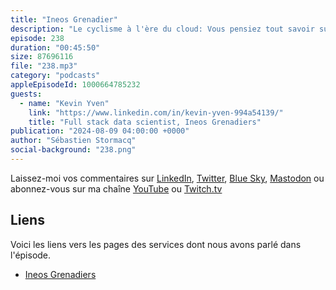 ```yaml
---
title: "Ineos Grenadier"
description: "Le cyclisme à l'ère du cloud: Vous pensiez tout savoir sur le cyclisme ? Détrompez-vous ! Dans cet épisode, nous vous dévoilons les coulisses de la performance cycliste de haut niveau \U0001F6B4‍♀️. Découvrez comment l'équipe Ineos Grenadiers (ex Sky Team) utilise la puissance du cloud AWS pour analyser des montagnes de données et optimiser chaque coup de pédale. De Kinesis Firehose à Step Functions, en passant par Glue et S3, vous allez comprendre comment la data transforme le cyclisme."
episode: 238
duration: "00:45:50"
size: 87696116
file: "238.mp3"
category: "podcasts"
appleEpisodeId: 1000664785232
guests:
  - name: "Kevin Yven"
    link: "https://www.linkedin.com/in/kevin-yven-994a54139/"
    title: "Full stack data scientist, Ineos Grenadiers"
publication: "2024-08-09 04:00:00 +0000"
author: "Sébastien Stormacq"
social-background: "238.png"
---
```


Laissez-moi vos commentaires sur [LinkedIn](https://www.linkedin.com/in/sebastienstormacq/), [Twitter](https://twitter.com/sebsto), [Blue Sky](https://bsky.app/profile/sebsto.bsky.social), [Mastodon](https://awscommunity.social/@sebsto) ou abonnez-vous sur ma chaîne [YouTube](https://www.youtube.com/sebsto) ou [Twitch.tv](https://www.twitch.tv/sebAWS)

## Liens

Voici les liens vers les pages des services dont nous avons parlé dans l'épisode.

- [Ineos Grenadiers](https://www.ineosgrenadiers.com/)